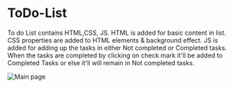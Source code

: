 # ToDo-List
To do List contains HTML,CSS, JS.
HTML is added for basic content in list.
CSS properties are added to HTML elements & background effect.
JS is added for adding up the tasks in either Not completed or Completed tasks.
When the tasks are completed by clicking on check mark it'll be added to Completed Tasks or else it'll will remain in Not completed tasks.

![Main page](https://user-images.githubusercontent.com/83008601/136708334-5ee100e2-4303-4635-9f62-9093ae307e5d.png)

